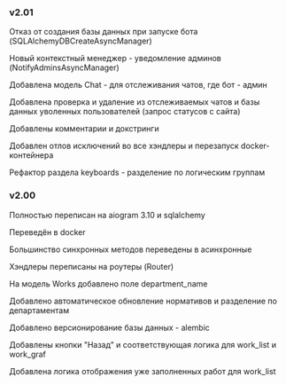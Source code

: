 ### v2.01
Отказ от создания базы данных при запуске бота (SQLAlchemyDBCreateAsyncManager)

Новый контекстный менеджер - уведомление админов (NotifyAdminsAsyncManager)

Добавлена модель Chat - для отслеживания чатов, где бот - админ

Добавлена проверка и удаление из отслеживаемых чатов и базы данных уволенных пользователей (запрос статусов с сайта)

Добавлены комментарии и докстринги

Добавлен отлов исключений во все хэндлеры и перезапуск docker-контейнера

Рефактор раздела keyboards - разделение по логическим группам

### v2.00
Полностью переписан на aiogram 3.10 и sqlalchemy

Переведён в docker

Большинство синхронных методов переведены в асинхронные

Хэндлеры переписаны на роутеры (Router)

На модель Works добавлено поле department_name

Добавлено автоматическое обновление нормативов и разделение по департаментам

Добавлено версионирование базы данных - alembic

Добавлены кнопки "Назад" и соответствующая логика для work_list и work_graf

Добавлена логика отображения уже заполненных работ для work_list
